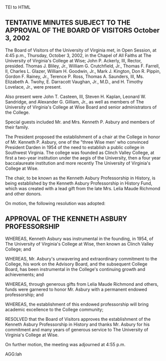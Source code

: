 TEI to HTML

TENTATIVE MINUTES SUBJECT TO THE APPROVAL OF THE BOARD OF VISITORS October 3, 2002
----------------------------------------------------------------------------------

The Board of Visitors of the University of Virginia met, in Open Session, at 4:45 p.m., Thursday, October 3, 2002, in the Chapel of All Faiths at The University of Virginia's College at Wise; John P. Ackerly, III, Rector, presided. Thomas J. Bliley, Jr., William G. Crutchfield, Jr., Thomas F. Farrell, II, Charles L. Glazer, William H. Goodwin, Jr., Mark J. Kington, Don R. Pippin, Gordon F. Rainey, Jr., Terence P. Ross, Thomas A. Saunders, III, Ms. Elizabeth A. Twohy, E. Darracott Vaughan, Jr., M.D., and H. Timothy Lovelace, Jr., were present.

Also present were John T. Casteen, III, Steven H. Kaplan, Leonard W. Sandridge, and Alexander G. Gilliam, Jr., as well as members of The University of Virginia's College at Wise Board and senior administrators of the College.

Special guests included Mr. and Mrs. Kenneth P. Asbury and members of their family.

The President proposed the establishment of a chair at the College in honor of Mr. Kenneth P. Asbury, one of the "three Wise men' who convinced President Darden in 1954 of the need to establish a public college in Southwest Virginia. The college was founded as Clinch Valley College, at first a two-year institution under the aegis of the University, then a four year baccalaureate institution and more recently The University of Virginia's College at Wise.

The chair, to be known as the Kenneth Asbury Professorship in History, is being established by the Kenneth Asbury Professorship in History Fund, which was created with a lead gift from the late Mrs. Lelia Maude Richmond and other donors.

On motion, the following resolution was adopted:

APPROVAL OF THE KENNETH ASBURY PROFESSORSHIP
--------------------------------------------

WHEREAS, Kenneth Asbury was instrumental in the founding, in 1954, of The University of Virginia's College at Wise, then known as Clinch Valley College; and

WHEREAS, Mr. Asbury's unwavering and extraordinary commitment to the College, his work on the Advisory Board, and the subsequent College Board, has been instrumental in the College's continuing growth and achievements; and

WHEREAS, through generous gifts from Lelia Maude Richmond and others, funds were garnered to honor Mr. Asbury with a permanent endowed professorship; and

WHEREAS, the establishment of this endowed professorship will bring academic excellence to the College community;

RESOLVED that the Board of Visitors approves the establishment of the Kenneth Asbury Professorship in History and thanks Mr. Asbury for his commitment and many years of generous service to The University of Virginia's College at Wise.

On further motion, the meeting was adjourned at 4:55 p.m.

AGG:lah